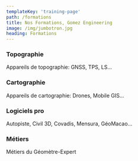 ```yaml
---
templateKey: 'training-page'
path: /formations
title: Nos Formations, Gomez Engineering
image: /img/jumbotron.jpg
heading: Formations
--- 
```

### Topographie
Appareils de topographie: GNSS, TPS, LS...

### Cartographie
Appareils de cartographie: Drones, Mobile GIS...

### Logiciels pro
Autopiste, Civil 3D, Covadis, Mensura, GéoMacao...

### Métiers
Métiers du Géomètre-Expert 